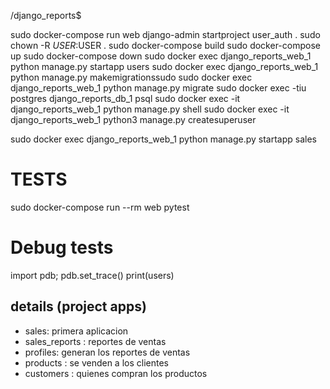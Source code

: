 /django_reports$

sudo docker-compose run web django-admin startproject user_auth .
sudo chown -R $USER:$USER .
sudo docker-compose build
sudo docker-compose up
sudo docker-compose down
sudo docker exec django_reports_web_1 python manage.py startapp users
sudo docker exec django_reports_web_1 python manage.py makemigrationssudo sudo docker exec django_reports_web_1 python manage.py migrate
sudo docker exec -tiu postgres django_reports_db_1 psql
sudo docker exec -it django_reports_web_1 python manage.py shell
sudo docker exec -it django_reports_web_1 python3 manage.py createsuperuser

sudo docker exec django_reports_web_1 python manage.py startapp sales

# TESTS
sudo docker-compose run --rm web pytest

# Debug tests
import pdb; pdb.set_trace()
    print(users)


## details (project apps)

* sales: primera aplicacion
* sales_reports : reportes de ventas  
* profiles: generan los reportes de ventas
* products : se venden a los clientes
* customers : quienes compran los productos

